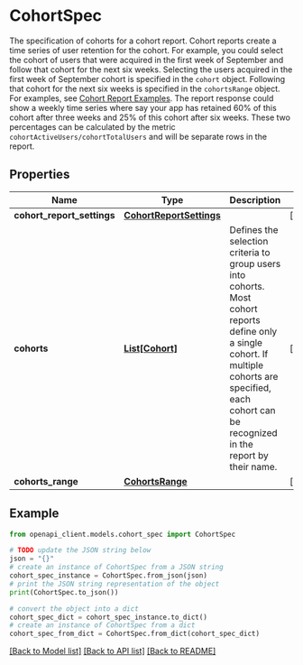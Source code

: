 # CohortSpec

The specification of cohorts for a cohort report. Cohort reports create a time series of user retention for the cohort. For example, you could select the cohort of users that were acquired in the first week of September and follow that cohort for the next six weeks. Selecting the users acquired in the first week of September cohort is specified in the `cohort` object. Following that cohort for the next six weeks is specified in the `cohortsRange` object. For examples, see [Cohort Report Examples](https://developers.google.com/analytics/devguides/reporting/data/v1/advanced#cohort_report_examples). The report response could show a weekly time series where say your app has retained 60% of this cohort after three weeks and 25% of this cohort after six weeks. These two percentages can be calculated by the metric `cohortActiveUsers/cohortTotalUsers` and will be separate rows in the report.

## Properties

Name | Type | Description | Notes
------------ | ------------- | ------------- | -------------
**cohort_report_settings** | [**CohortReportSettings**](CohortReportSettings.md) |  | [optional] 
**cohorts** | [**List[Cohort]**](Cohort.md) | Defines the selection criteria to group users into cohorts. Most cohort reports define only a single cohort. If multiple cohorts are specified, each cohort can be recognized in the report by their name. | [optional] 
**cohorts_range** | [**CohortsRange**](CohortsRange.md) |  | [optional] 

## Example

```python
from openapi_client.models.cohort_spec import CohortSpec

# TODO update the JSON string below
json = "{}"
# create an instance of CohortSpec from a JSON string
cohort_spec_instance = CohortSpec.from_json(json)
# print the JSON string representation of the object
print(CohortSpec.to_json())

# convert the object into a dict
cohort_spec_dict = cohort_spec_instance.to_dict()
# create an instance of CohortSpec from a dict
cohort_spec_from_dict = CohortSpec.from_dict(cohort_spec_dict)
```
[[Back to Model list]](../README.md#documentation-for-models) [[Back to API list]](../README.md#documentation-for-api-endpoints) [[Back to README]](../README.md)


